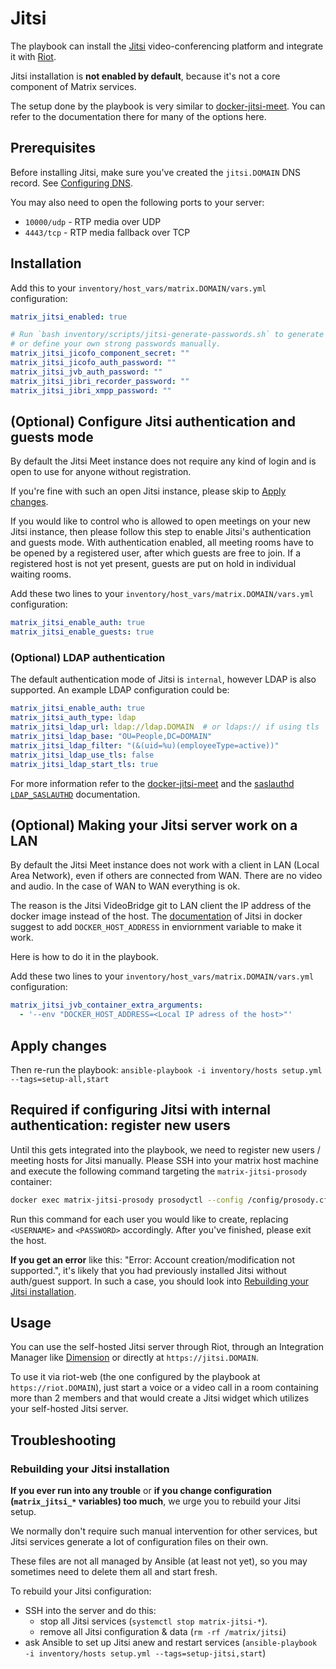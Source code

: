 # Jitsi

The playbook can install the [Jitsi](https://jitsi.org/) video-conferencing platform and integrate it with [Riot](configuring-playbook-riot-web.md).

Jitsi installation is **not enabled by default**, because it's not a core component of Matrix services.

The setup done by the playbook is very similar to [docker-jitsi-meet](https://github.com/jitsi/docker-jitsi-meet). You can refer to the documentation there for many of the options here.


## Prerequisites

Before installing Jitsi, make sure you've created the `jitsi.DOMAIN` DNS record. See [Configuring DNS](configuring-dns.md).

You may also need to open the following ports to your server:

- `10000/udp` - RTP media over UDP
- `4443/tcp` - RTP media fallback over TCP


## Installation

Add this to your `inventory/host_vars/matrix.DOMAIN/vars.yml` configuration:

```yaml
matrix_jitsi_enabled: true

# Run `bash inventory/scripts/jitsi-generate-passwords.sh` to generate these passwords,
# or define your own strong passwords manually.
matrix_jitsi_jicofo_component_secret: ""
matrix_jitsi_jicofo_auth_password: ""
matrix_jitsi_jvb_auth_password: ""
matrix_jitsi_jibri_recorder_password: ""
matrix_jitsi_jibri_xmpp_password: ""
```


## (Optional) Configure Jitsi authentication and guests mode

By default the Jitsi Meet instance does not require any kind of login and is open to use for anyone without registration.

If you're fine with such an open Jitsi instance, please skip to [Apply changes](#apply-changes).

If you would like to control who is allowed to open meetings on your new Jitsi instance, then please follow this step to enable Jitsi's authentication and guests mode. With authentication enabled, all meeting rooms have to be opened by a registered user, after which guests are free to join. If a registered host is not yet present, guests are put on hold in individual waiting rooms.

Add these two lines to your `inventory/host_vars/matrix.DOMAIN/vars.yml` configuration:

```yaml
matrix_jitsi_enable_auth: true
matrix_jitsi_enable_guests: true
```

### (Optional) LDAP authentication

The default authentication mode of Jitsi is `internal`, however LDAP is also supported. An example LDAP configuration could be:

```yaml
matrix_jitsi_enable_auth: true
matrix_jitsi_auth_type: ldap
matrix_jitsi_ldap_url: ldap://ldap.DOMAIN  # or ldaps:// if using tls
matrix_jitsi_ldap_base: "OU=People,DC=DOMAIN"
matrix_jitsi_ldap_filter: "(&(uid=%u)(employeeType=active))"
matrix_jitsi_ldap_use_tls: false
matrix_jitsi_ldap_start_tls: true
```

For more information refer to the [docker-jitsi-meet](https://github.com/jitsi/docker-jitsi-meet#authentication-using-ldap) and the [saslauthd `LDAP_SASLAUTHD`](https://github.com/winlibs/cyrus-sasl/blob/master/saslauthd/LDAP_SASLAUTHD) documentation.


## (Optional) Making your Jitsi server work on a LAN

By default the Jitsi Meet instance does not work with a client in LAN (Local Area Network), even if others are connected from WAN. There are no video and audio. In the case of WAN to WAN everything is ok.

The reason is the Jitsi VideoBridge git to LAN client the IP address of the docker image instead of the host. The [documentation](https://github.com/jitsi/docker-jitsi-meet#running-behind-nat-or-on-a-lan-environment) of Jitsi in docker suggest to add `DOCKER_HOST_ADDRESS` in enviornment variable to make it work.

Here is how to do it in the playbook.

Add these two lines to your `inventory/host_vars/matrix.DOMAIN/vars.yml` configuration:

```yaml
matrix_jitsi_jvb_container_extra_arguments:
  - '--env "DOCKER_HOST_ADDRESS=<Local IP adress of the host>"'
```

## Apply changes

Then re-run the playbook: `ansible-playbook -i inventory/hosts setup.yml --tags=setup-all,start`

## Required if configuring Jitsi with internal authentication: register new users

Until this gets integrated into the playbook, we need to register new users / meeting hosts for Jitsi manually.
Please SSH into your matrix host machine and execute the following command targeting the `matrix-jitsi-prosody` container:

```bash
docker exec matrix-jitsi-prosody prosodyctl --config /config/prosody.cfg.lua register <USERNAME> matrix-jitsi-web <PASSWORD>
```

Run this command for each user you would like to create, replacing `<USERNAME>` and `<PASSWORD>` accordingly. After you've finished, please exit the host.

**If you get an error** like this: "Error: Account creation/modification not supported.", it's likely that you had previously installed Jitsi without auth/guest support. In such a case, you should look into [Rebuilding your Jitsi installation](#rebuilding-your-jitsi-installation).


## Usage

You can use the self-hosted Jitsi server through Riot, through an Integration Manager like [Dimension](docs/configuring-playbook-dimension.md) or directly at `https://jitsi.DOMAIN`.

To use it via riot-web (the one configured by the playbook at `https://riot.DOMAIN`), just start a voice or a video call in a room containing more than 2 members and that would create a Jitsi widget which utilizes your self-hosted Jitsi server.


## Troubleshooting

### Rebuilding your Jitsi installation

**If you ever run into any trouble** or **if you change configuration (`matrix_jitsi_*` variables) too much**, we urge you to rebuild your Jitsi setup.

We normally don't require such manual intervention for other services, but Jitsi services generate a lot of configuration files on their own.

These files are not all managed by Ansible (at least not yet), so you may sometimes need to delete them all and start fresh.

To rebuild your Jitsi configuration:

- SSH into the server and do this:
  - stop all Jitsi services (`systemctl stop matrix-jitsi-*`).
  - remove all Jitsi configuration & data (`rm -rf /matrix/jitsi`)
- ask Ansible to set up Jitsi anew and restart services (`ansible-playbook -i inventory/hosts setup.yml --tags=setup-jitsi,start`)
